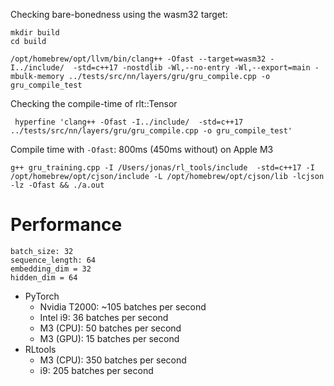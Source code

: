 Checking bare-bonedness using the wasm32 target:

```
mkdir build
cd build
```
```
/opt/homebrew/opt/llvm/bin/clang++ -Ofast --target=wasm32 -I../include/  -std=c++17 -nostdlib -Wl,--no-entry -Wl,--export=main -mbulk-memory ../tests/src/nn/layers/gru/gru_compile.cpp -o gru_compile_test
```

Checking the compile-time of rlt::Tensor


```
 hyperfine 'clang++ -Ofast -I../include/  -std=c++17 ../tests/src/nn/layers/gru/gru_compile.cpp -o gru_compile_test'
```


Compile time with `-Ofast`: 800ms (450ms without) on Apple M3
```
g++ gru_training.cpp -I /Users/jonas/rl_tools/include  -std=c++17 -I /opt/homebrew/opt/cjson/include -L /opt/homebrew/opt/cjson/lib -lcjson -lz -Ofast && ./a.out
```



# Performance

```
batch_size: 32
sequence_length: 64
embedding_dim = 32
hidden_dim = 64
```

- PyTorch
  - Nvidia T2000: ~105 batches per second
  - Intel i9: 36 batches per second
  - M3 (CPU): 50 batches per second
  - M3 (GPU): 15 batches per second
- RLtools
  - M3 (CPU): 350 batches per second
  - i9: 205 batches per second